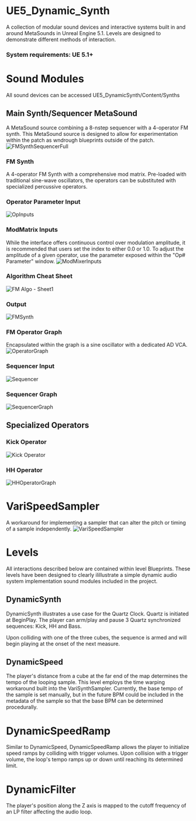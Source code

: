 # UE5_Dynamic_Synth

A collection of modular sound devices and interactive systems built in and around MetaSounds in Unreal Engine 5.1. Levels are designed to demonstrate different methods of interaction.

### System requirements: UE 5.1+

# Sound Modules
All sound devices can be accessed UE5_DynamicSynth/Content/Synths
## Main Synth/Sequencer MetaSound
A MetaSound source combining a 8-nstep sequencer with a 4-operator FM synth. This MetaSound source is designed to allow for experimentation within the patch as wndrough blueprints outside of the patch.
![FMSynthSequencerFull](./Screenshots/FMSynthSequencerFull.png)

### FM Synth
A 4-operator FM Synth with a comprehensive mod matrix. Pre-loaded with traditional sine-wave oscillators, the operators can be substituted with specialized percussive operators.
### Operator Parameter Input

![OpInputs](./Screenshots/OpInputs.png)

### ModMatrix Inputs
While the interface offers continuous control over modulation amplitude, it is recommended that users set the index to either 0.0 or 1.0. To adjust the amplitude of a given operator, use the parameter exposed within the "Op# Parameter" window.
![ModMixerInputs](./Screenshots/ModMixerInputs.png)

### Algorithm Cheat Sheet

![FM Algo - Sheet1](./Screenshots/FMAlgo.png)

### Output

![FMSynth](./Screenshots/FMSynth.png)

### FM Operator Graph
Encapsulated within the graph is a sine oscillator with a dedicated AD VCA.
![OperatorGraph](./Screenshots/OperatorGraph.png)

### Sequencer Input

![Sequencer](./Screenshots/Sequencer.png)

### Sequencer Graph
![SequencerGraph](./Screenshots/SequencerGraph.png)

## Specialized Operators

### Kick Operator
![Kick Operator](./Screenshots/KickOperatorGraph.png)

### HH Operator
![HHOperatorGraph](./Screenshots/HHOperatorGraph.png)

# VariSpeedSampler

A workaround for implementing a sampler that can alter the pitch or timing of a sample independently.
![VariSpeedSampler](./Screenshots/VariSpeedSampler.png)

# Levels
All interactions described below are contained within level Blueprints. These levels have been designed to clearly ilillustrate a simple dynamic audio system implementation sound modules included in the project.
## DynamicSynth

DynamicSynth illustrates a use case for the Quartz Clock. Quartz is initiated at BeginPlay. The player can arm/play and pause 3 Quartz synchronized sequences: Kick, HH and Bass.

Upon colliding with one of the three cubes, the sequence is armed and will begin playing at the onset of the next measure.

## DynamicSpeed

The player's distance from a cube at the far end of the map determines the tempo of the looping sample. This level employs the time warping workaround built into the VariSynthSampler. Currently, the base tempo of the sample is set manually, but in the future BPM could be included in the metadata of the sample so that the base BPM can be determined procedurally.

# DynamicSpeedRamp

Similar to DynamicSpeed, DynamicSpeedRamp allows the player to initialize speed ramps by colliding with trigger volumes. Upon collision with a trigger volume, the loop's tempo ramps up or down until reaching its determined limit.

# DynamicFilter

The player's position along the Z axis is mapped to the cutoff frequency of an LP filter affecting the audio loop.
